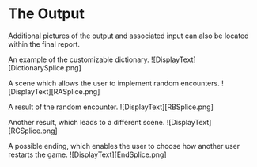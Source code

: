 # The Output
Additional pictures of the output and associated input can also be located within the final report.

An example of the customizable dictionary.
![DisplayText][DictionarySplice.png]

A scene which allows the user to implement random encounters.
![DisplayText][RASplice.png]

A result of the random encounter.
![DisplayText][RBSplice.png]

Another result, which leads to a different scene.
![DisplayText][RCSplice.png]

A possible ending, which enables the user to choose how another user restarts the game.
![DisplayText][EndSplice.png]
